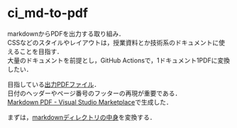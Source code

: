 # ci_md-to-pdf
markdownからPDFを出力する取り組み．  
CSSなどのスタイルやレイアウトは，授業資料とか技術系のドキュメントに使えることを目指す．  
大量のドキュメントを前提とし，GitHub Actionsで，1ドキュメント1PDFに変換したい．  

目指している[出力PDFファイル](./Goal_01_Doc.pdf)．  
日付のヘッダーやページ番号のフッターの再現が重要である．  
[Markdown PDF - Visual Studio Marketplace](https://marketplace.visualstudio.com/items?itemName=yzane.markdown-pdf)で生成した．

まずは，[markdownディレクトリの中身](./markdown)を変換する．

